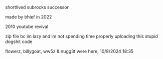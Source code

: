 shortlived subrocks successor

made by bhief in 2022

2010 youtube revival

zip file bc im lazy and im not spending time properly uploading this stupid dogshit code

flowerz, billygoat, ww5z & nugg3t were here, 10/8/2024 18:35
